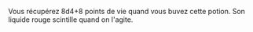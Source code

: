 Vous récupérez 8d4+8 points de vie quand vous buvez cette potion. Son liquide rouge scintille quand on l'agite.
